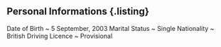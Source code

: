 Personal Informations {.listing}
---------------------

Date of Birth
  ~ 5 September, 2003
Marital Status
  ~ Single
Nationality
  ~ British
Driving Licence
  ~ Provisional